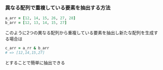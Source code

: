 ### 異なる配列で重複している要素を抽出する方法
```ruby
a_arr = [12, 14, 15, 26, 27, 28]
b_arr = [12, 13, 14, 15, 27]
```
このように2つの異なる配列から重複している要素を抽出し新たな配列を生成する場合は
```ruby
c_arr = a_rr & b_arr
# => [12,14,15,27]
```
とすることで簡単に抽出できる

